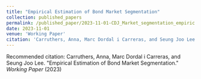 ```yaml
---
title: "Empirical Estimation of Bond Market Segmentation"
collection: published_papers
permalink: /published_paper/2023-11-01-CDJ_Market_segmentation_empiric
date: 2023-11-01
venue: 'Working Paper'
citation: 'Carruthers, Anna, Marc Dordal i Carreras, and Seung Joo Lee. &quot;Empirical Estimation of Bond Market Segmentation.&quot;  <i>Working Paper</i> (2023) '
---
```

Recommended citation: Carruthers, Anna, Marc Dordal i Carreras, and Seung Joo Lee. "Empirical Estimation of Bond Market Segmentation."  <i>Working Paper</i> (2023) 